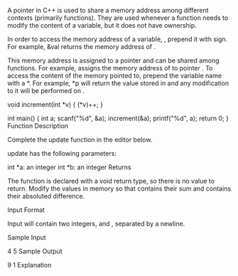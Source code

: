 A pointer in C++ is used to share a memory address among different contexts (primarily functions). They are used whenever a function needs to modify the content of a variable, but it does not have ownership.

In order to access the memory address of a variable, , prepend it with  sign. For example, &val returns the memory address of .

This memory address is assigned to a pointer and can be shared among functions. For example,  assigns the memory address of  to pointer . To access the content of the memory pointed to, prepend the variable name with a *. For example, *p will return the value stored in  and any modification to it will be performed on .

void increment(int *v) {
    (*v)++;
}

int main() {
    int a;
    scanf("%d", &a);
    increment(&a);
    printf("%d", a);
    return 0;
}  
Function Description

Complete the update function in the editor below.

update has the following parameters:

int *a: an integer
int *b: an integer
Returns

The function is declared with a void return type, so there is no value to return. Modify the values in memory so that  contains their sum and  contains their absoluted difference.


Input Format

Input will contain two integers,  and , separated by a newline.

Sample Input

4
5
Sample Output

9
1
Explanation

